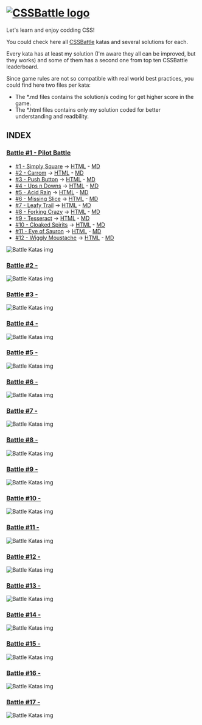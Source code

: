 # [![CSSBattle logo](https://cssbattle.dev/images/logo.svg)](https://cssbattle.dev)

Let's learn and enjoy codding CSS!

You could check here all [CSSBattle](https://cssbattle.dev) katas and several solutions for each.

Every kata has at least my solution (I'm aware they all can be improved, but they works) and some of them has a second one from top ten CSSBattle leaderboard.

Since game rules are not so compatible with real world best practices, you could find here two files per kata:

- The *.md files contains the solution/s coding for get higher score in the game.
- The *.html files contains only my solution coded for better understanding and readbility.

## INDEX

### [Battle #1 - Pilot Battle](https://cssbattle.dev/battle/1)

- [#1 - Simply Square](https://cssbattle.dev/play/1) -> [HTML]() - [MD]()
- [#2 - Carrom](https://cssbattle.dev/play/2) -> [HTML]() - [MD]()
- [#3 - Push Button](https://cssbattle.dev/play/3) -> [HTML]() - [MD]()
- [#4 - Ups n Downs](https://cssbattle.dev/play/4) -> [HTML]() - [MD]()
- [#5 - Acid Rain](https://cssbattle.dev/play/5) -> [HTML]() - [MD]()
- [#6 - Missing Slice](https://cssbattle.dev/play/6) -> [HTML]() - [MD]()
- [#7 - Leafy Trail](https://cssbattle.dev/play/7) -> [HTML]() - [MD]()
- [#8 - Forking Crazy](https://cssbattle.dev/play/8) -> [HTML]() - [MD]()
- [#9 - Tesseract](https://cssbattle.dev/play/9) -> [HTML]() - [MD]()
- [#10 - Cloaked Spirits](https://cssbattle.dev/play/10) -> [HTML]() - [MD]()
- [#11 - Eye of Sauron](https://cssbattle.dev/play/11) -> [HTML]() - [MD]()
- [#12 - Wiggly Moustache](https://cssbattle.dev/play/12) -> [HTML]() - [MD]()

![Battle Katas img](./img/Battle1.png)

### [Battle #2 -](https://cssbattle.dev/battle/2)

![Battle Katas img](./img/Battle2.png)

### [Battle #3 -](https://cssbattle.dev/battle/3)

![Battle Katas img](./img/Battle3.png)

### [Battle #4 -](https://cssbattle.dev/battle/4)

![Battle Katas img](./img/Battle4.png)

### [Battle #5 -](https://cssbattle.dev/battle/5)

![Battle Katas img](./img/Battle5.png)

### [Battle #6 -](https://cssbattle.dev/battle/6)

![Battle Katas img](./img/Battle6.png)

### [Battle #7 -](https://cssbattle.dev/battle/7)

![Battle Katas img](./img/Battle7.png)

### [Battle #8 -](https://cssbattle.dev/battle/8)

![Battle Katas img](./img/Battle8.png)

### [Battle #9 -](https://cssbattle.dev/battle/9)

![Battle Katas img](./img/Battle9.png)

### [Battle #10 -](https://cssbattle.dev/battle/10)

![Battle Katas img](./img/Battle10.png)

### [Battle #11 -](https://cssbattle.dev/battle/11)

![Battle Katas img](./img/Battle11.png)

### [Battle #12 -](https://cssbattle.dev/battle/12)

![Battle Katas img](./img/Battle12.png)

### [Battle #13 -](https://cssbattle.dev/battle/13)

![Battle Katas img](./img/Battle13.png)

### [Battle #14 -](https://cssbattle.dev/battle/14)

![Battle Katas img](./img/Battle14.png)

### [Battle #15 -](https://cssbattle.dev/battle/15)

![Battle Katas img](./img/Battle15.png)

### [Battle #16 -](https://cssbattle.dev/battle/16)

![Battle Katas img](./img/Battle16.png)

### [Battle #17 -](https://cssbattle.dev/battle/17)

![Battle Katas img](./img/Battle17.png)
